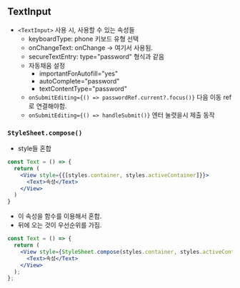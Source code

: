 ## TextInput

- `<TextInput>` 사용 시, 사용할 수 있는 속성들
  - keyboardType: phone 키보드 유형 선택
  - onChangeText: onChange -> 여기서 사용됨.
  - secureTextEntry: type="password" 형식과 같음
  - 자동채움 설정
    - importantForAutofill="yes"
    - autoComplete="password"
    - textContentType="password"
  - `onSubmitEditing={() => passwordRef.current?.focus()}` 다음 이동 ref로 연결해야함.
  - `onSubmitEditing={() => handleSubmit()}` 엔터 눌렷을시 제출 동작

### `StyleSheet.compose()`

- style들 혼합

```jsx
const Text = () => {
  return (
    <View style={{[styles.container, styles.activeContainer]}}>
      <Text>속성</Text>
    </View>
  )
}
```

- 이 속성을 함수를 이용해서 혼합.
- 뒤에 오는 것이 우선순위를 가짐.

```jsx
const Text = () => {
  return (
    <View style={StyleSheet.compose(styles.container, styles.activeContainer)}>
      <Text>속성</Text>
    </View>
  );
};
```
